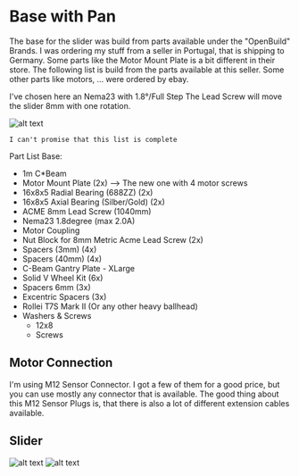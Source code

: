 # Base with Pan

The base for the slider was build from parts available under the "OpenBuild" Brands. I was ordering my stuff from a seller in Portugal, that is shipping to Germany. Some parts like the Motor Mount Plate is a bit different in their store. The following list is build from the parts available at this seller.
Some other parts like motors, ... were ordered by ebay.

I've chosen here an Nema23 with 1.8°/Full Step
The Lead Screw will move the slider 8mm with one rotation.

![alt text](https://github.com/JoJ123/Camera-Motion-Slider/blob/master/Hardware/1%20Slider/images/Slider.jpg?raw=true)

```
I can't promise that this list is complete
```

Part List Base:
* 1m C*Beam
* Motor Mount Plate (2x) --> The new one with 4 motor screws
* 16x8x5 Radial Bearing (688ZZ) (2x)
* 16x8x5 Axial Bearing (Silber/Gold) (2x)
* ACME 8mm Lead Screw (1040mm)
* Nema23 1.8degree (max 2.0A)
* Motor Coupling
* Nut Block for 8mm Metric Acme Lead Screw (2x)
* Spacers (3mm) (4x)
* Spacers (40mm) (4x)
* C-Beam Gantry Plate - XLarge
* Solid V Wheel Kit (6x)
* Spacers 6mm (3x)
* Excentric Spacers (3x)
* Rollei T7S Mark II (Or any other heavy ballhead)
* Washers & Screws
  * 12x8
  * Screws

## Motor Connection
I'm using M12 Sensor Connector. I got a few of them for a good price, but you can use mostly any connector that is available. The good thing about this M12 Sensor Plugs is, that there is also a lot of different extension cables available.

## Slider
![alt text](https://github.com/JoJ123/Camera-Motion-Slider/blob/master/Hardware/1%20Slider/images/SliderFront.jpg?raw=true)
![alt text](https://github.com/JoJ123/Camera-Motion-Slider/blob/master/Hardware/1%20Slider/images/SliderBack.jpg?raw=true)